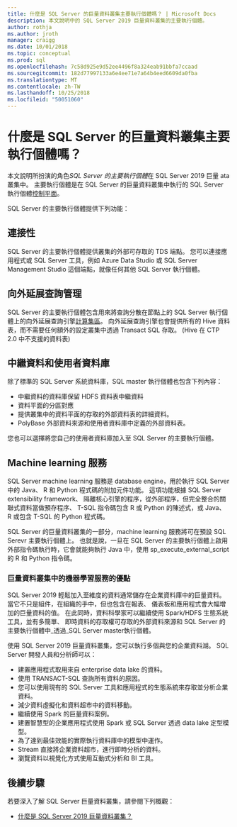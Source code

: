 ```yaml
---
title: 什麼是 SQL Server 的巨量資料叢集主要執行個體嗎？ | Microsoft Docs
description: 本文說明中的 SQL Server 2019 巨量資料叢集的主要執行個體。
author: rothja
ms.author: jroth
manager: craigg
ms.date: 10/01/2018
ms.topic: conceptual
ms.prod: sql
ms.openlocfilehash: 7c58d925e9d52ee4496f8a324eab91bbfa7ccaad
ms.sourcegitcommit: 182d77997133a6e4ee71e7a64b4eed6609da0fba
ms.translationtype: MT
ms.contentlocale: zh-TW
ms.lasthandoff: 10/25/2018
ms.locfileid: "50051060"
---
```

# <a name="what-is-the-sql-server-big-data-cluster-master-instance"></a>什麼是 SQL Server 的巨量資料叢集主要執行個體嗎？

本文說明所扮演的角色*SQL Server 的主要執行個體*在 SQL Server 2019 巨量 ata 叢集中。 主要執行個體是在 SQL Server 的巨量資料叢集中執行的 SQL Server 執行個體[控制平面](big-data-cluster-overview.md#controlplane)。

SQL Server 的主要執行個體提供下列功能：

## <a name="connectivity"></a>連接性

SQL Server 的主要執行個體提供叢集的外部可存取的 TDS 端點。 您可以連接應用程式或 SQL Server 工具，例如 Azure Data Studio 或 SQL Server Management Studio 這個端點，就像任何其他 SQL Server 執行個體。

## <a name="scale-out-query-management"></a>向外延展查詢管理

SQL Server 的主要執行個體包含用來將查詢分散在節點上的 SQL Server 執行個體上的向外延展查詢引擎[計算集區](concept-compute-pool.md)。 向外延展查詢引擎也會提供所有的 Hive 資料表，而不需要任何額外的設定叢集中透過 Transact SQL 存取。 (Hive 在 CTP 2.0 中不支援的資料表)

## <a name="metadata-and-user-databases"></a>中繼資料和使用者資料庫

除了標準的 SQL Server 系統資料庫，SQL master 執行個體也包含下列內容：

- 中繼資料的資料庫保留 HDFS 資料表中繼資料
- 資料平面的分區對應
- 提供叢集中的資料平面的存取的外部資料表的詳細資料。
- PolyBase 外部資料來源和使用者資料庫中定義的外部資料表。

您也可以選擇將您自己的使用者資料庫加入至 SQL Server 的主要執行個體。

## <a name="machine-learning-services"></a>Machine learning 服務

SQL Server machine learning 服務是 database engine，用於執行 SQL Server 中的 Java、 R 和 Python 程式碼的附加元件功能。 這項功能根據 SQL Server extensibility framework、 隔離核心引擎的程序，從外部程序，但完全整合的關聯式資料當做預存程序、 T-SQL 指令碼包含 R 或 Python 的陳述式，或 Java、 R 或包含 T-SQL 的 Python 程式碼。

SQL Server 的巨量資料叢集的一部分，machine learning 服務將可在預設 SQL Serevr 主要執行個體上。 也就是說，一旦在 SQL Server 的主要執行個體上啟用外部指令碼執行時，它會就能夠執行 Java 中，使用 sp_execute_external_script 的 R 和 Python 指令碼。

### <a name="advantages-of-machine-learning-services-in-a-big-data-cluster"></a>巨量資料叢集中的機器學習服務的優點

SQL Server 2019 輕鬆加入至維度的資料通常儲存在企業資料庫中的巨量資料。 當它不只是組件，在組織的手中，但也包含在報表、 儀表板和應用程式會大幅增加的巨量資料的值。 在此同時，資料科學家可以繼續使用 Spark/HDFS 生態系統工具，並有多簡單、 即時資料的存取權可存取的外部資料來源和 SQL Server 的主要執行個體中_透過_SQL Server master執行個體。

使用 SQL Server 2019 巨量資料叢集，您可以執行多個與您的企業資料湖。 SQL Server 開發人員和分析師可以：

* 建置應用程式取用來自 enterprise data lake 的資料。
* 使用 TRANSACT-SQL 查詢所有資料的原因。
* 您可以使用現有的 SQL Server 工具和應用程式的生態系統來存取並分析企業資料。
* 減少資料虛擬化和資料超市中的資料移動。
* 繼續使用 Spark 的巨量資料案例。
* 建置智慧型的企業應用程式使用 Spark 或 SQL Server 透過 data lake 定型模型。
* 為了達到最佳效能的實際執行資料庫中的模型中運作。
* Stream 直接將企業資料超市，進行即時分析的資料。
* 瀏覽資料以視覺化方式使用互動式分析和 BI 工具。

## <a name="next-steps"></a>後續步驟

若要深入了解 SQL Server 巨量資料叢集，請參閱下列概觀：

- [什麼是 SQL Server 2019 巨量資料叢集？](big-data-cluster-overview.md)
